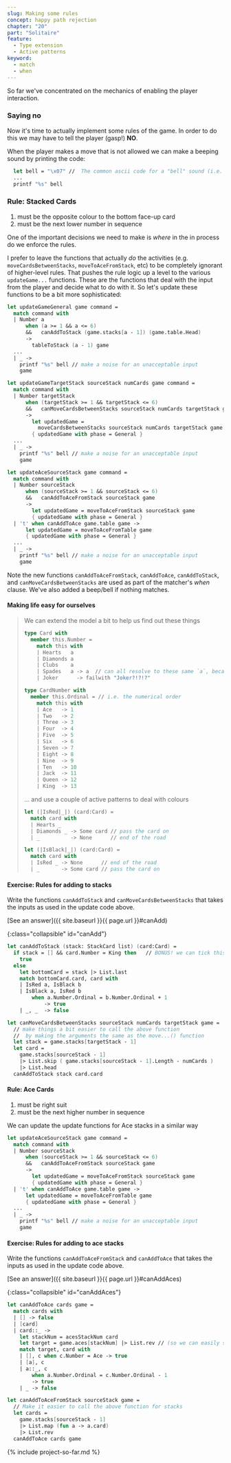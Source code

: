 ```yaml
---
slug: Making some rules
concept: happy path rejection
chapter: "20"
part: "Solitaire"
feature: 
  - Type extension
  - Active patterns
keyword:
  - match
  - when
---
```


So far we've concentrated on the mechanics of enabling the player interaction.

### Saying no

Now it's time to actually implement some rules of the game.  In order to do this we may have to tell the player (gasp!) __NO__.

When the player makes a move that is not allowed we can make a beeping sound by printing the code:
```fsharp
  let bell = "\x07" //  The common ascii code for a "bell" sound (i.e. beep)
  ...
  printf "%s" bell
```

### Rule: Stacked Cards

1. must be the opposite colour to the bottom face-up card
1. must be the next lower number in sequence

One of the important decisions we need to make is _where_ in the in process do we enforce the rules.

I prefer to leave the functions that actually _do_ the activities (e.g. `moveCardsBetweenStacks`, `moveToAceFromStack`, etc) to be completely ignorant of higher-level rules.  That pushes the rule logic up a level to the various `updateGame...` functions.  These are the functions that deal with the input from the player and decide what to do with it. So let's update these functions to be a bit more sophisticated:

```fsharp
let updateGameGeneral game command =
  match command with 
  | Number a 
      when (a >= 1 && a <= 6) 
      &&   canAddToStack (game.stacks[a - 1]) (game.table.Head)
      -> 
        tableToStack (a - 1) game
  ...     
  | _ -> 
    printf "%s" bell // make a noise for an unacceptable input
    game

let updateGameTargetStack sourceStack numCards game command =
  match command with 
  | Number targetStack 
      when (targetStack >= 1 && targetStack <= 6) 
      &&   canMoveCardsBetweenStacks sourceStack numCards targetStack game
      -> 
        let updatedGame = 
          moveCardsBetweenStacks sourceStack numCards targetStack game
        { updatedGame with phase = General }
  ...  
  | _ -> 
    printf "%s" bell // make a noise for an unacceptable input
    game

let updateAceSourceStack game command =
  match command with 
  | Number sourceStack 
      when (sourceStack >= 1 && sourceStack <= 6) 
      &&   canAddToAceFromStack sourceStack game
      -> 
        let updatedGame = moveToAceFromStack sourceStack game
        { updatedGame with phase = General }
  | 't' when canAddToAce game.table game ->
      let updatedGame = moveToAceFromTable game
      { updatedGame with phase = General }
  ...
  | _ -> 
    printf "%s" bell // make a noise for an unacceptable input
    game    
```

Note the new functions `canAddToAceFromStack`, `canAddToAce`, `canAddToStack`, and `canMoveCardsBetweenStacks` are used as part of the matcher's _when_ clause.  We've also added a beep/bell if nothing matches.


#### Making life easy for ourselves
> We can extend the model a bit to help us find out these things
> 
> ```fsharp
> type Card with
>   member this.Number =
>     match this with 
>     | Hearts   a    
>     | Diamonds a  
>     | Clubs    a     
>     | Spades   a -> a  // can all resolve to these same `a`, because all the DU parts are the same type
>     | Joker      -> failwith "Joker?!?!?"
> ```
> 
> ```fsharp
> type CardNumber with
>   member this.Ordinal = // i.e. the numerical order
>     match this with 
>     | Ace   -> 1 
>     | Two   -> 2
>     | Three -> 3 
>     | Four  -> 4 
>     | Five  -> 5 
>     | Six   -> 6 
>     | Seven -> 7 
>     | Eight -> 8 
>     | Nine  -> 9 
>     | Ten   -> 10
>     | Jack  -> 11
>     | Queen -> 12 
>     | King  -> 13
> ```
> 
> ... and use a couple of active patterns to deal with colours
> ```fsharp
> let (|IsRed|_|) (card:Card) =
>   match card with 
>   | Hearts _
>   | Diamonds _ -> Some card // pass the card on
>   | _          -> None      // end of the road
> 
> let (|IsBlack|_|) (card:Card) =
>   match card with 
>   | IsRed _ -> None      // end of the road
>   | _       -> Some card // pass the card on
> ```

#### Exercise: Rules for adding to stacks

Write the functions `canAddToStack` and `canMoveCardsBetweenStacks` that takes the inputs as used in the update code above.


[See an answer]({{ site.baseurl }}{{ page.url }}#canAdd)

{:class="collapsible" id="canAdd"}
```fsharp
let canAddToStack (stack: StackCard list) (card:Card) =
  if stack = [] && card.Number = King then   // BONUS! we can tick this off too
    true
  else
    let bottomCard = stack |> List.last
    match bottomCard.card, card with 
    | IsRed a, IsBlack b
    | IsBlack a, IsRed b 
        when a.Number.Ordinal = b.Number.Ordinal + 1
            -> true
    | _, _  -> false

let canMoveCardsBetweenStacks sourceStack numCards targetStack game =
  // make things a bit easier to call the above function
  //  by making the arguments the same as the move...() function
  let stack = game.stacks[targetStack - 1]
  let card = 
    game.stacks[sourceStack - 1] 
    |> List.skip ( game.stacks[sourceStack - 1].Length - numCards )
    |> List.head
  canAddToStack stack card.card
```
#### Rule: Ace Cards

1. must be right suit
1. must be the next higher number in sequence

We can update the update functions for Ace stacks in a similar way

```fsharp
let updateAceSourceStack game command =
  match command with 
  | Number sourceStack 
      when (sourceStack >= 1 && sourceStack <= 6) 
      &&   canAddToAceFromStack sourceStack game
      -> 
        let updatedGame = moveToAceFromStack sourceStack game
        { updatedGame with phase = General }
  | 't' when canAddToAce game.table game ->
      let updatedGame = moveToAceFromTable game
      { updatedGame with phase = General }
  ...
  | _ -> 
    printf "%s" bell // make a noise for an unacceptable input
    game  
```

#### Exercise: Rules for adding to ace stacks

Write the functions `canAddToAceFromStack` and `canAddToAce` that takes the inputs as used in the update code above.

[See an answer]({{ site.baseurl }}{{ page.url }}#canAddAces)

{:class="collapsible" id="canAddAces"}
```fsharp
let canAddToAce cards game =
  match cards with 
  | [] -> false
  | [card]
  | card::_ ->
    let stackNum = acesStackNum card
    let target = game.aces[stackNum] |> List.rev // (so we can easily see the last card as the "head") 
    match target, card with 
    | [], c when c.Number = Ace -> true
    | [a], c 
    | a::_, c 
        when a.Number.Ordinal = c.Number.Ordinal - 1 
        -> true
    | _ -> false

let canAddToAceFromStack sourceStack game =
  // Make it easier to call the above function for stacks
  let cards = 
    game.stacks[sourceStack - 1] 
    |> List.map (fun a -> a.card)
    |> List.rev
  canAddToAce cards game  
```

{% include project-so-far.md %}
